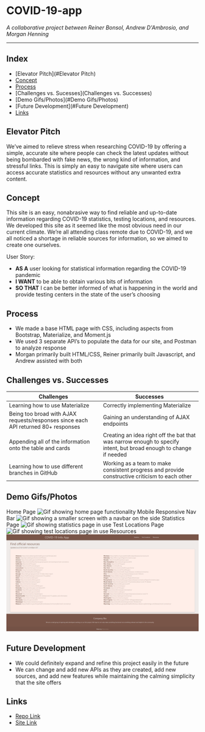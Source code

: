# COVID-19-app
*A collaborative project between Reiner Bonsol, Andrew D'Ambrosio, and Morgan Henning*

---

## Index
- [Elevator Pitch](#Elevator Pitch)
- [Concept](#Concept)
- [Process](#Process)
- [Challenges vs. Sucesses](Challenges vs. Successes)
- [Demo Gifs/Photos](#Demo Gifs/Photos)
- [Future Development](#Future Development)
- [Links](#Links)
## Elevator Pitch
We’ve aimed to relieve stress when researching COVID-19 by offering a simple, accurate site where people can check the latest updates without being bombarded with fake news, the wrong kind of information, and stressful links. This is simply an easy to navigate site where users can access accurate statistics and resources without any unwanted extra content.

## Concept
This site is an easy, nonabrasive way to find reliable and up-to-date information regarding COVID-19 statistics, testing locations, and resources. We developed this site as it seemed like the most obvious need in our current climate. We’re all attending class remote due to COVID-19, and we all noticed a shortage in reliable sources for information, so we aimed to create one ourselves.

User Story:
- **AS A** user looking for statistical information regarding the COVID-19 pandemic
- **I WANT** to be able to obtain various bits of information
- **SO THAT** I can be better informed of what is happening in the world and provide testing centers in the state of the user’s choosing

## Process
- We made a base HTML page with CSS, including aspects from Bootstrap, Materialize, and Moment.js
- We used 3 separate API’s to populate the data for our site, and Postman to analyze response
- Morgan primarily built HTML/CSS, Reiner primarily built Javascript, and Andrew assisted with both

## Challenges vs. Successes
| Challenges | Successes |
| ----------- | ----------- |
| Learning how to use Materialize | Correctly implementing Materialize |
| Being too broad with AJAX requests/responses since each API returned 80+ responses | Gaining an understanding of AJAX endpoints |
| Appending all of the information onto the table and cards | Creating an idea right off the bat that was narrow enough to specify intent, but broad enough to change if needed |
| Learning how to use different branches in GitHub | Working as a team to make consistent progress and provide constructive criticism to each other |

## Demo Gifs/Photos
Home Page
![Gif showing home page functionality](./images/HomeGif.gif)
Mobile Responsive Nav Bar
![Gif showing a smaller screen with a navbar on the side](./images/MobileResponsiveNavGif.gif)
Statistics Page
![Gif showing statistics page in use](./images/StatsGif.gif)
Test Locations Page
![Gif showing test locations page in use](./images/TestLocationsGif.gif)
Resources
![Screenshot of resources page, with links for each state](./images/resources.PNG)
## Future Development
- We could definitely expand and refine this project easily in the future
- We can change and add new APIs as they are created, add new sources, and add new features while maintaining the calming simplicity that the site offers


## Links
- [Repo Link](https://github.com/zimcrom/COVID-19-app)
- [Site Link](https://zimcrom.github.io/COVID-19-app/)






